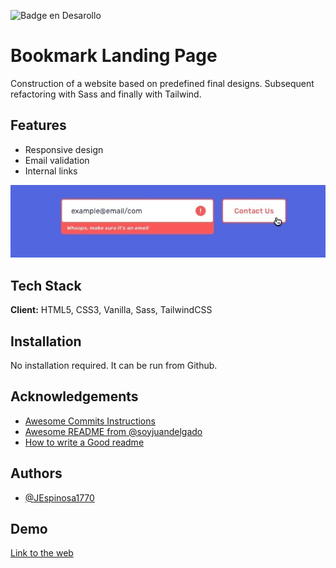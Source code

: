 ![Badge en Desarollo](https://img.shields.io/badge/STATUS-EN%20DESAROLLO-green)
# Bookmark Landing Page

Construction of a website based on predefined final designs. Subsequent refactoring with Sass and finally with Tailwind.


## Features

- Responsive design
- Email validation
- Internal links

![Email validation detail](./img/desktop-active-states-detalle%20form.png)



## Tech Stack

**Client:** HTML5, CSS3, Vanilla, Sass, TailwindCSS




## Installation

No installation required. It can be run from Github.
## Acknowledgements

 - [Awesome Commits Instructions](https://conventionalcommits.org/es/v1.0.0/)
 - [Awesome README from @soyjuandelgado](https://github.com/soyjuandelgado/IT-S7-TMDB-API/blob/main/README.md)
 - [How to write a Good readme](https://bulldogjob.com/news/449-how-to-write-a-good-readme-for-your-github-project)


## Authors

- [@JEspinosa1770](https://github.com/JEspinosa1770)


## Demo

[Link to the web](https://jespinosa1770.github.io/sprint1/)



